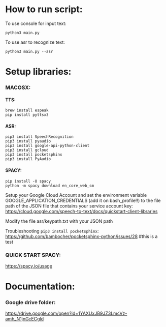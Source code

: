 # How to run script:
To use console for input text:
```
python3 main.py
```

To use asr to recognize text:
```
python3 main.py --asr
```

# Setup libraries:

### MACOSX:

#### TTS:
```
brew install espeak
pip install pyttsx3
```

#### ASR:
```
pip3 install SpeechRecognition
pip3 install pyaudio
pip3 install google-api-python-client
pip3 install gcloud
pip3 install pocketsphinx
pip3 install PyAudio
```

#### SPACY:
```
pip install -U spacy
python -m spacy download en_core_web_sm
```



Setup your Google Cloud Account and set the environment variable GOOGLE_APPLICATION_CREDENTIALS (add it on bash_profile!!) to the file path of the JSON file that contains your service account key:
https://cloud.google.com/speech-to-text/docs/quickstart-client-libraries

Modify the file asr/keypath.txt with your JSON path



Troubleshooting ```pip3 install pocketsphinx```:
https://github.com/bambocher/pocketsphinx-python/issues/28
#this is a test

### QUICK START SPACY:
https://spacy.io/usage


# Documentation:

### Google drive folder:
https://drive.google.com/open?id=1YAXUxJB9JZ3LmcVz-amh_N1jnGcECgld
